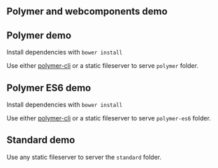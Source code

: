 Polymer and webcomponents demo
---

## Polymer demo 

Install dependencies with `bower install`

Use either [polymer-cli](https://github.com/Polymer/polymer-cli) or a static fileserver to serve `polymer` folder. 

## Polymer ES6 demo

Install dependencies with `bower install`

Use either [polymer-cli](https://github.com/Polymer/polymer-cli) or a static fileserver to serve `polymer-es6` folder. 

## Standard demo 

Use any static fileserver to server the `standard` folder.